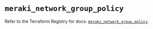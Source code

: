 # `meraki_network_group_policy`

Refer to the Terraform Registry for docs: [`meraki_network_group_policy`](https://registry.terraform.io/providers/ciscodevnet/meraki/1.7.1/docs/resources/network_group_policy).

